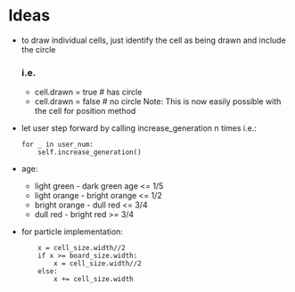 # Ideas

* to draw individual cells, just identify the cell as being drawn and include the circle
    ### i.e.
    * cell.drawn = true # has circle
    * cell.drawn = false # no circle
Note: This is now easily possible with the cell for position method

* let user step forward by calling increase_generation n times i.e.:

    ```
    for _ in user_num:
        self.increase_generation()
    ```
* age:
    * light green - dark green age <= 1/5
    * light orange - bright orange <= 1/2
    * bright orange - dull red <= 3/4
    * dull red - bright red >= 3/4

* for particle implementation:
    ```
        x = cell_size.width//2
        if x >= board_size.width:
            x = cell_size.width//2
        else:
            x += cell_size.width
    ```